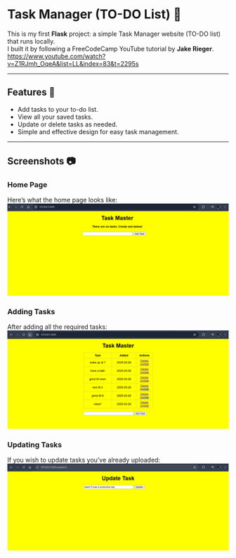 # Task Manager (TO-DO List) 📝

This is my first **Flask** project: a simple Task Manager website (TO-DO list) that runs locally.  
I built it by following a FreeCodeCamp YouTube tutorial by **Jake Rieger**.
https://www.youtube.com/watch?v=Z1RJmh_OqeA&list=LL&index=83&t=2295s

---

## Features 🚀
- Add tasks to your to-do list.
- View all your saved tasks.
- Update or delete tasks as needed.
- Simple and effective design for easy task management.

---

## Screenshots 📷

### Home Page
Here’s what the home page looks like:  
![Home Page](pic_1.png)

### Adding Tasks
After adding all the required tasks:  
![Adding Tasks](pic_2.png)

### Updating Tasks
If you wish to update tasks you’ve already uploaded:  
![Updating Tasks](pic_3.png)
